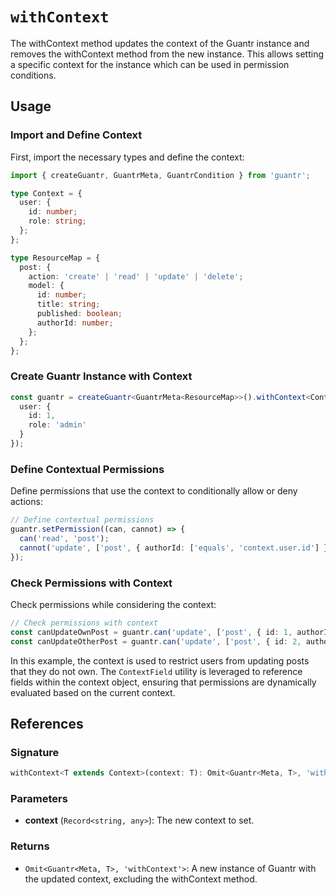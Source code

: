 # `withContext`

The withContext method updates the context of the Guantr instance and removes the withContext method from the new instance. This allows setting a specific context for the instance which can be used in permission conditions.

## Usage

### Import and Define Context

First, import the necessary types and define the context:

```ts
import { createGuantr, GuantrMeta, GuantrCondition } from 'guantr';

type Context = {
  user: {
    id: number;
    role: string;
  };
};

type ResourceMap = {
  post: {
    action: 'create' | 'read' | 'update' | 'delete';
    model: {
      id: number;
      title: string;
      published: boolean;
      authorId: number;
    };
  };
};
```

### Create Guantr Instance with Context

```ts
const guantr = createGuantr<GuantrMeta<ResourceMap>>().withContext<Context>({
  user: {
    id: 1,
    role: 'admin'
  }
});
```

### Define Contextual Permissions

Define permissions that use the context to conditionally allow or deny actions:

```ts
// Define contextual permissions
guantr.setPermission((can, cannot) => {
  can('read', 'post');
  cannot('update', ['post', { authorId: ['equals', 'context.user.id'] }]);
});
```

### Check Permissions with Context

Check permissions while considering the context:

```ts
// Check permissions with context
const canUpdateOwnPost = guantr.can('update', ['post', { id: 1, authorId: 1, title: 'My Post' }]); // false
const canUpdateOtherPost = guantr.can('update', ['post', { id: 2, authorId: 2, title: 'Other Post' }]); // true
```

In this example, the context is used to restrict users from updating posts that they do not own. The `ContextField` utility is leveraged to reference fields within the context object, ensuring that permissions are dynamically evaluated based on the current context.

## References

### Signature

```js
withContext<T extends Context>(context: T): Omit<Guantr<Meta, T>, 'withContext'>;
```

### Parameters

- **context** (`Record<string, any>`): The new context to set.

### Returns

- `Omit<Guantr<Meta, T>, 'withContext'>`: A new instance of Guantr with the updated context, excluding the withContext method.

